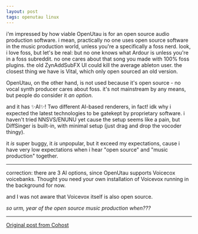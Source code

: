 ```yaml
---
layout: post
tags: openutau linux
---
```


i'm impressed by how viable OpenUtau is for an open source audio production software. i mean, practically no one uses open source software in the music production world, unless you're a specifically a foss nerd. look, i love foss, but let's be real: but no one knows what Ardour is unless you're in a foss subreddit. no one cares about that song you made with 100% foss plugins. the old ZynAddSubFX UI could kill the average ableton user. the closest thing we have is Vital, which only open sourced an old version.

OpenUtau, on the other hand, is not used because it's open source - no vocal synth producer cares about foss. it's not mainstream by any means, but people do consider it _an option_.

and it has ✨AI✨! Two different AI-based renderers, in fact! idk why i expected the latest technologies to be gatekept by proprietary software. i haven't tried NNSVS/ENUNU yet cause the setup seems like a pain, but DiffSinger is built-in, with minimal setup (just drag and drop the vocoder thingy).

it _is_ super buggy, it _is_ unpopular, but it exceed my expectations, cause i have very low expectations when i hear "open source" and "music production" together.

---

correction: there are 3 AI options, since OpenUtau supports Voicecox voicebanks. Thought you need your own installation of Voicevox running in the background for now.

and I was not aware that Voicevox itself is also open source.

_so urm, year of the open source music production when???_

---

[Original post from Cohost](https://cohost.org/meow-d/post/5530937-correction-there-ar)
